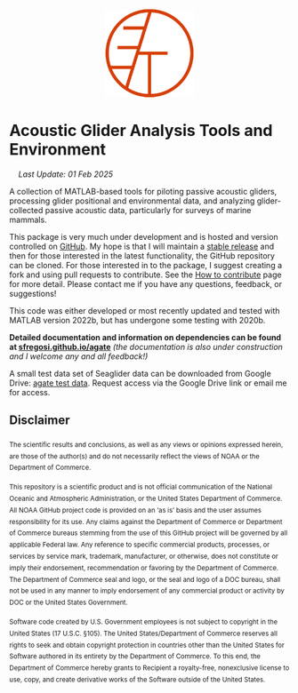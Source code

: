 <!-- README.md is generated from README.Rmd. Please edit that file -->

<p align="center">
   <img src="docs/images/agate_logo_thick_orange.svg" width="160">
</p>

# Acoustic Glider Analysis Tools and Environment

<img src="https://raw.githubusercontent.com/FortAwesome/Font-Awesome/6.x/svgs/regular/calendar-check.svg" style="width:0.88em;height:1em"> *Last Update: 01 Feb 2025*

A collection of MATLAB-based tools for piloting passive acoustic gliders, processing glider positional and environmental data, and analyzing glider-collected passive acoustic data, particularly for surveys of marine mammals.

This package is very much under development and is hosted and version controlled on [GitHub](https://github.com/sfregosi/agate). My hope is that I will maintain a [stable release](https://github.com/sfregosi/agate/releases) and then for those interested in the latest functionality, the GitHub repository can be cloned. For those interested in to the package, I suggest creating a fork and using pull requests to contribute. See the [How to contribute](https://sfregosi.github.io/agate/contribute.html) page for more detail. Please contact me if you have any questions, feedback, or suggestions!

This code was either developed or most recently updated and tested with MATLAB version 2022b, but has undergone some testing with 2020b.

**Detailed documentation and information on dependencies can be found at [sfregosi.github.io/agate](https://sfregosi.github.io/agate)**
*(the documentation is also under construction and I welcome any and all feedback!)*

A small test data set of Seaglider data can be downloaded from Google Drive: <a href="https://drive.google.com/drive/u/1/folders/1YZqnzZEor6v1lGQPB4EQll3-U2lfSh8n" target="_blank">agate test data</a>. Request access via the Google Drive link or email me for access.

## Disclaimer

<sub>The scientific results and conclusions, as well as any views or opinions expressed herein, are those of the author(s) and do not necessarily reflect the views of NOAA or the Department of Commerce.</sub>

<sub>This repository is a scientific product and is not official communication of the National Oceanic and Atmospheric Administration, or the United States Department of Commerce. All NOAA GitHub project code is provided on an ‘as is’ basis and the user assumes responsibility for its use. Any claims against the Department of Commerce or Department of Commerce bureaus stemming from the use of this GitHub project will be governed by all applicable Federal law. Any reference to specific commercial products, processes, or services by service mark, trademark, manufacturer, or otherwise, does not constitute or imply their endorsement, recommendation or favoring by the Department of Commerce. The Department of Commerce seal and logo, or the seal and logo of a DOC bureau, shall not be used in any manner to imply endorsement of any commercial product or activity by DOC or the United States Government.</sub>

<sub>Software code created by U.S. Government employees is not subject to copyright in the United States (17 U.S.C. §105). The United States/Department of Commerce reserves all rights to seek and obtain copyright protection in countries other than the United States for Software authored in its entirety by the Department of Commerce. To this end, the Department of Commerce hereby grants to Recipient a royalty-free, nonexclusive license to use, copy, and create derivative works of the Software outside of the United States.</sub>

